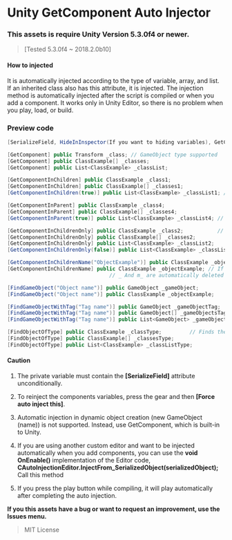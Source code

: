 # Unity GetComponent Auto Injector    
### This assets is require Unity Version 5.3.0f4 or newer.
> [Tested 5.3.0f4 ~ 2018.2.0b10]    
#### How to injected
It is automatically injected according to the type of variable, array, and list.  If an inherited class also has this attribute, it is injected.  The injection method is automatically injected after the script is compiled or when you add a component.  It works only in Unity Editor, so there is no problem when you play, load, or build.

### Preview code
```csharp
[SerializeField, HideInInspector(If you want to hiding variables), GetComponent] // If the variable is private,

[GetComponent] public Transform _class; // GameObject type supported
[GetComponent] public ClassExample[] _classes;
[GetComponent] public List<ClassExample> _classList;

[GetComponentInChildren] public ClassExample _class1;
[GetComponentInChildren] public ClassExample[] _classes1;
[GetComponentInChildren(true)] public List<ClassExample> _classList1; // Include hide in active

[GetComponentInParent] public ClassExample _class4;
[GetComponentInParent] public ClassExample[] _classes4;
[GetComponentInParent(true)] public List<ClassExample> _classList4; //  Include hide in active

[GetComponentInChildrenOnly] public ClassExample _class2;           // Locate both the child and child hierarchies. Objects that are off are also injected.
[GetComponentInChildrenOnly] public ClassExample[] _classes2;
[GetComponentInChildrenOnly] public List<ClassExample> _classList2;
[GetComponentInChildrenOnly(false)] public List<ClassExample> _classList3; // If set to false, only the children except the hierarchy are searched.

[GetComponentInChildrenName("ObjectExample")] public ClassExample _objectExample; // The ObjectExample object is injected.
[GetComponentInChildrenName] public ClassExample _objectExample; // If the name does not exist, it looks for the variable name..
								 // _ And m_ are automatically deleted and looked for after they are changed to lowercase.

[FindGameObject("Object name")] public GameObject _gameObject;         // Finds game objects that exist in the current scene.
[FindGameObject("Object name")] public ClassExample _objectExample;

[FindGameObjectWithTag("Tag name")] public GameObject _gameObjectTag;     // Find the game object that has the tag in the current scene.
[FindGameObjectWithTag("Tag name")] public GameObject[] _gameObjectsTag;
[FindGameObjectWithTag("Tag name")] public List<GameObject> _gameObjectListTag;

[FindObjectOfType] public ClassExample _classType;         // Finds the type in the current scene and injects it.
[FindObjectOfType] public ClassExample[] _classesType;
[FindObjectOfType] public List<ClassExample> _classListType;
```

#### Caution
1. The private variable must contain the **[SerializeField]** attribute unconditionally.

2. To reinject the components variables, press the gear and then **[Force auto inject this]**.

3. Automatic injection in dynamic object creation (new GameObject (name)) is not supported. Instead, use GetComponent, which is built-in to Unity.

4. If you are using another custom editor and want to be injected automatically when you add components, you can use the **void OnEnable()** implementation of the Editor code, **CAutoInjectionEditor.InjectFrom_SerializedObject(serializedObject);** Call this method 

5. If you press the play button while compiling, it will play automatically after completing the auto injection.

**If you this assets have a bug or want to request an improvement, use the Issues menu.**

> MIT License
